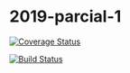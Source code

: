 # 2019-parcial-1

[![Coverage Status](https://coveralls.io/repos/github/valefaraz/2019-parcial-1/badge.svg)](https://coveralls.io/github/valefaraz/2019-parcial-1)

[![Build Status](https://travis-ci.org/valefaraz/2019-parcial-1.svg?branch=master)](https://travis-ci.org/valefaraz/2019-parcial-1)
